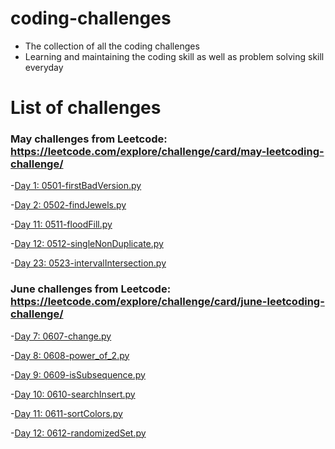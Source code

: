 # coding-challenges
- The collection of all the coding challenges
- Learning and maintaining the coding skill as well as problem solving skill everyday
# List of challenges
  ### May challenges from Leetcode: https://leetcode.com/explore/challenge/card/may-leetcoding-challenge/ 
  
   -[Day 1: 0501-firstBadVersion.py](https://github.com/thynguyenCS/coding-challenges/blob/master/leetcode-may/0501-firstBadVersion.py)
   
   -[Day 2: 0502-findJewels.py](https://github.com/thynguyenCS/coding-challenges/blob/master/leetcode-may/0502-findJewels.py)
   
   -[Day 11: 0511-floodFill.py](https://github.com/thynguyenCS/coding-challenges/blob/master/leetcode-may/0511-floodFill.py)
   
   -[Day 12: 0512-singleNonDuplicate.py](https://github.com/thynguyenCS/coding-challenges/blob/master/leetcode-may/0512-singleNonDuplicate.py)
   
   -[Day 23: 0523-intervalIntersection.py](https://github.com/thynguyenCS/coding-challenges/blob/master/leetcode-may/0523-intervalIntersection.py)

   ### June challenges from Leetcode: https://leetcode.com/explore/challenge/card/june-leetcoding-challenge/
   -[Day 7: 0607-change.py](https://github.com/thynguyenCS/coding-challenges/blob/master/leetcode-june/0607-change.py)
   
   -[Day 8: 0608-power_of_2.py](https://github.com/thynguyenCS/coding-challenges/blob/master/leetcode-june/0608-power_of_2.py)

   -[Day 9: 0609-isSubsequence.py](https://github.com/thynguyenCS/coding-challenges/blob/master/leetcode-june/0609-isSubsequence.py)

   -[Day 10: 0610-searchInsert.py](https://github.com/thynguyenCS/coding-challenges/blob/master/leetcode-june/0610-searchInsert.py)

   -[Day 11: 0611-sortColors.py](https://github.com/thynguyenCS/coding-challenges/blob/master/leetcode-june/0611-sortColors.py)

   -[Day 12: 0612-randomizedSet.py](https://github.com/thynguyenCS/coding-challenges/blob/master/leetcode-june/0612-randomizedSet.py)
   


     

    


